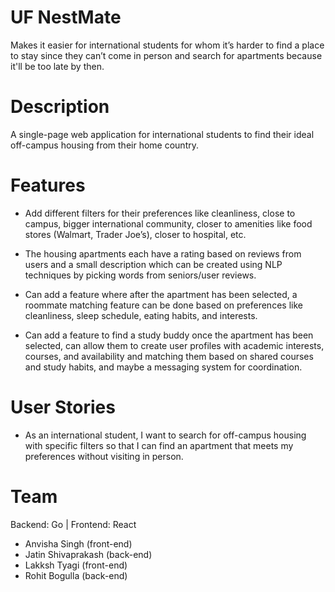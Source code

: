 # UF NestMate

Makes it easier for international students for whom it’s harder to find a place to stay since they can’t come in person and search for apartments because it'll be too late by then.

# Description

A single-page web application for international students to find their ideal off-campus housing from their home country.

# Features

-   Add different filters for their preferences like cleanliness, close to campus, bigger international community, closer to amenities like food stores (Walmart, Trader Joe’s), closer to hospital, etc.

-   The housing apartments each have a rating based on reviews from users and a small description which can be created using NLP techniques by picking words from seniors/user reviews.

-   Can add a feature where after the apartment has been selected, a roommate matching feature can be done based on preferences like cleanliness, sleep schedule, eating habits, and interests.

-   Can add a feature to find a study buddy once the apartment has been selected, can allow them to create user profiles with academic interests, courses, and availability and matching them based on shared courses and study habits, and maybe a messaging system for coordination.

# User Stories

-   As an international student, I want to search for off-campus housing with specific filters so that I can find an apartment that meets my preferences without visiting in person.

# Team

Backend: Go | Frontend: React
-   Anvisha Singh (front-end)
-   Jatin Shivaprakash (back-end)
-   Lakksh Tyagi (front-end)
-   Rohit Bogulla (back-end)

